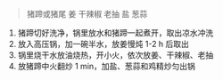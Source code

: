 > 猪蹄或猪尾 姜 干辣椒 老抽 盐 葱蒜

1. 猪蹄切好洗净，锅里放水和猪蹄一起煮开，取出凉水冲洗
2. 放入高压锅，加一碗半水，放姜慢炖 1-2 h 后取出
3. 锅里烧干水放油烧热，开小火，依次放姜、干辣椒、老抽
4. 放猪蹄中火翻炒 1 min，加盐、葱蒜和鸡精炒匀出锅